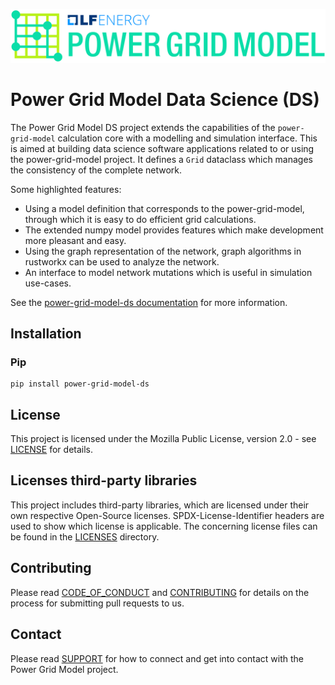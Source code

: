 <!--
SPDX-FileCopyrightText: Contributors to the Power Grid Model project <powergridmodel@lfenergy.org>

SPDX-License-Identifier: MPL-2.0
-->

[![](https://github.com/PowerGridModel/.github/blob/main/artwork/svg/color.svg)](#)

# Power Grid Model Data Science (DS)

The Power Grid Model DS project extends the capabilities of the `power-grid-model` calculation core with a modelling and simulation interface. This is aimed at building data science software applications related to or using the power-grid-model project. It defines a `Grid` dataclass which manages the consistency of the complete network.

Some highlighted features:

- Using a model definition that corresponds to the power-grid-model, through
  which it is easy to do efficient grid calculations.
- The extended numpy model provides features which make development more
  pleasant and easy.
- Using the graph representation of the network, graph algorithms in rustworkx
  can be used to analyze the network.
- An interface to model network mutations which is useful in
  simulation use-cases.

See the [power-grid-model-ds documentation](https://power-grid-model-ds.readthedocs.io/en/latest/) for more information.

## Installation

### Pip

```
pip install power-grid-model-ds
```
## License

This project is licensed under the Mozilla Public License, version 2.0 - see [LICENSE](https://github.com/PowerGridModel/power-grid-model-ds/blob/main/LICENSE) for details.

## Licenses third-party libraries

This project includes third-party libraries, 
which are licensed under their own respective Open-Source licenses.
SPDX-License-Identifier headers are used to show which license is applicable. 
The concerning license files can be found in the [LICENSES](https://github.com/PowerGridModel/power-grid-model-ds/tree/main/LICENSES) directory.

## Contributing

Please read [CODE_OF_CONDUCT](https://github.com/PowerGridModel/.github/blob/main/CODE_OF_CONDUCT.md) and [CONTRIBUTING](https://github.com/PowerGridModel/.github/blob/main/CONTRIBUTING.md) for details on the process 
for submitting pull requests to us.

## Contact

Please read [SUPPORT](https://github.com/PowerGridModel/.github/blob/main/SUPPORT.md) for how to connect and get into contact with the Power Grid Model project.

